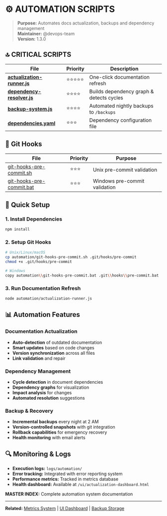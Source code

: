 # ⚙️ AUTOMATION SCRIPTS

> **Purpose:** Automates docs actualization, backups and dependency management  
> **Maintainer:** @devops-team  
> **Version:** 1.3.0

## 🔝 CRITICAL SCRIPTS

| File                                                   | Priority   | Description                              |
| ------------------------------------------------------ | ---------- | ---------------------------------------- |
| **[actualization-runner.js](actualization-runner.js)** | ⭐⭐⭐⭐⭐ | One-click documentation refresh          |
| **[dependency-resolver.js](dependency-resolver.js)**   | ⭐⭐⭐⭐   | Builds dependency graph & detects cycles |
| **[backup-system.js](backup-system.js)**               | ⭐⭐⭐⭐   | Automated nightly backups to `/backups`  |
| **[dependencies.yaml](dependencies.yaml)**             | ⭐⭐⭐     | Dependency configuration file            |

## 🔧 Git Hooks

| File                                                 | Priority | Purpose                       |
| ---------------------------------------------------- | -------- | ----------------------------- |
| [git-hooks-pre-commit.sh](git-hooks-pre-commit.sh)   | ⭐⭐⭐   | Unix pre-commit validation    |
| [git-hooks-pre-commit.bat](git-hooks-pre-commit.bat) | ⭐⭐⭐   | Windows pre-commit validation |

## 🚀 Quick Setup

### 1. Install Dependencies

```bash
npm install
```

### 2. Setup Git Hooks

```bash
# Unix/Linux/macOS
cp automation/git-hooks-pre-commit.sh .git/hooks/pre-commit
chmod +x .git/hooks/pre-commit

# Windows
copy automation\\git-hooks-pre-commit.bat .git\\hooks\\pre-commit.bat
```

### 3. Run Documentation Refresh

```bash
node automation/actualization-runner.js
```

## 📊 Automation Features

### Documentation Actualization

- **Auto-detection** of outdated documentation
- **Smart updates** based on code changes
- **Version synchronization** across all files
- **Link validation** and repair

### Dependency Management

- **Cycle detection** in document dependencies
- **Dependency graphs** for visualization
- **Impact analysis** for changes
- **Automated resolution** suggestions

### Backup & Recovery

- **Incremental backups** every night at 2 AM
- **Version-controlled snapshots** with git integration
- **Rollback capabilities** for emergency recovery
- **Health monitoring** with email alerts

## 🔍 Monitoring & Logs

- **Execution logs:** `logs/automation/`
- **Error tracking:** Integrated with error reporting system
- **Performance metrics:** Tracked in metrics database
- **Health dashboard:** Available at `/ui/actualization-dashboard.html`

<!-- ANCHOR_AUTOMATION_MASTER -->

**MASTER INDEX:** Complete automation system documentation

---

**Related:** [Metrics System](../metrics/) | [UI Dashboard](../ui/) |
[Backup Storage](../backups/)

